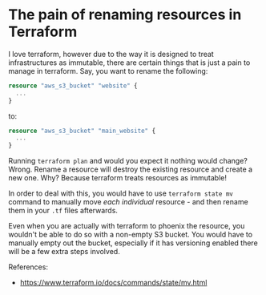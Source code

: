 # The pain of renaming resources in Terraform

I love terraform, however due to the way it is designed to treat infrastructures
as immutable, there are certain things that is just a pain to manage in
terraform. Say, you want to rename the following:

```terraform
resource "aws_s3_bucket" "website" {
  ...
}
```

to:

```terraform
resource "aws_s3_bucket" "main_website" {
  ...
}
```

Running `terraform plan` and would you expect it nothing would change? Wrong.
Rename a resource will destroy the existing resource and create a
new one. Why? Because terraform treats resources as immutable!
  
In order to deal with this, you would have to use `terraform state mv` command
to manually move _each individual_ resource - and then rename them in your `.tf`
files afterwards.

Even when you are actually with terraform to phoenix the resource, you wouldn't
be able to do so with a non-empty S3 bucket. You would have to manually empty
out the bucket, especially if it has versioning enabled there will be a few
extra steps involved.

References:
- https://www.terraform.io/docs/commands/state/mv.html
